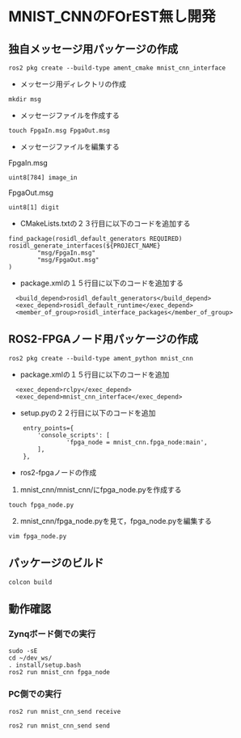 # MNIST_CNNのFOrEST無し開発


## 独自メッセージ用パッケージの作成
`ros2 pkg create --build-type ament_cmake mnist_cnn_interface`

- メッセージ用ディレクトリの作成

`mkdir msg`

- メッセージファイルを作成する

`touch FpgaIn.msg FpgaOut.msg`

- メッセージファイルを編集する

FpgaIn.msg
```
uint8[784] image_in
```

FpgaOut.msg
```
uint8[1] digit
```

- CMakeLists.txtの２３行目に以下のコードを追加する
```
find_package(rosidl_default_generators REQUIRED)
rosidl_generate_interfaces(${PROJECT_NAME}
        "msg/FpgaIn.msg"
        "msg/FpgaOut.msg"
)
```

- package.xmlの１５行目に以下のコードを追加する
```
  <build_depend>rosidl_default_generators</build_depend>
  <exec_depend>rosidl_default_runtime</exec_depend>
  <member_of_group>rosidl_interface_packages</member_of_group>
```


## ROS2-FPGAノード用パッケージの作成
`ros2 pkg create --build-type ament_python mnist_cnn`

- package.xmlの１５行目に以下のコードを追加
```
  <exec_depend>rclpy</exec_depend>
  <exec_depend>mnist_cnn_interface</exec_depend>
```

- setup.pyの２２行目に以下のコードを追加
```
    entry_points={
        'console_scripts': [
                'fpga_node = mnist_cnn.fpga_node:main',
        ],
    },
```

- ros2-fpgaノードの作成

1. mnist_cnn/mnist_cnn/にfpga_node.pyを作成する
 
`touch fpga_node.py`

2. mnist_cnn/fpga_node.pyを見て，fpga_node.pyを編集する

`vim fpga_node.py`



## パッケージのビルド
`colcon build`

## 動作確認

### Zynqボード側での実行
```
sudo -sE
cd ~/dev_ws/
. install/setup.bash
ros2 run mnist_cnn fpga_node
```


### PC側での実行
```
ros2 run mnist_cnn_send receive

ros2 run mnist_cnn_send send
```
